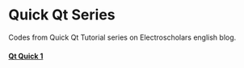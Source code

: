 # Quick Qt Series
Codes from Quick Qt Tutorial series on Electroscholars english blog.

#### [Qt Quick 1](https://github.com/manashmndl/QuickQt_Tutorial_Series/tree/master/%5B%22Quick_Qt_1%22%5D)
